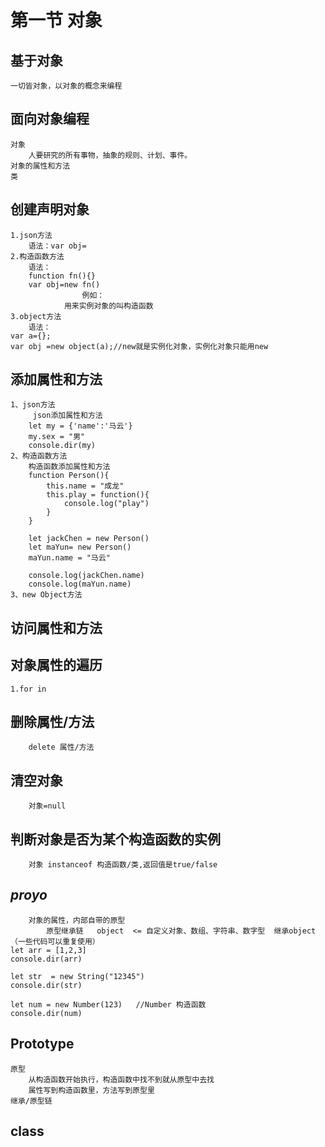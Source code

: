 # 第一节 对象
## 基于对象
	一切皆对象，以对象的概念来编程
## 面向对象编程
	对象
		人要研究的所有事物，抽象的规则、计划、事件。
	对象的属性和方法
	类
## 创建声明对象
	1.json方法
		语法：var obj=
	2.构造函数方法
		语法：
        function fn(){}
        var obj=new fn()
                    例如：
                用来实例对象的叫构造函数
	3.object方法
		语法：
    var a={};
    var obj =new object(a);//new就是实例化对象，实例化对象只能用new
## 添加属性和方法
	1、json方法
		 json添加属性和方法
        let my = {'name':'马云'}
        my.sex = "男"
        console.dir(my)
	2、构造函数方法
		构造函数添加属性和方法
        function Person(){
            this.name = "成龙"   
            this.play = function(){
                console.log("play")
            }
        }

        let jackChen = new Person()
        let maYun= new Person()
        maYun.name = "马云"

        console.log(jackChen.name)
        console.log(maYun.name)
	3、new Object方法
## 访问属性和方法
## 对象属性的遍历
	1.for in
## 删除属性/方法
        delete 属性/方法
## 清空对象
        对象=null
## 判断对象是否为某个构造函数的实例
        对象 instanceof 构造函数/类,返回值是true/false
## _proyo_
        对象的属性，内部自带的原型
            原型继承链   object  <= 自定义对象、数组、字符串、数字型  继承object（一些代码可以重复使用）
    let arr = [1,2,3]
    console.dir(arr)

    let str  = new String("12345")
    console.dir(str)

    let num = new Number(123)   //Number 构造函数
    console.dir(num)
## Prototype
	原型
		从构造函数开始执行，构造函数中找不到就从原型中去找
		属性写到构造函数里，方法写到原型里
	继承/原型链
## class
